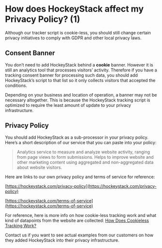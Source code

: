 # How does HockeyStack affect my Privacy Policy? (1)

Although our tracker script is cookie-less, you should still change certain privacy initiatives to comply with GDPR and other local privacy laws.

## Consent Banner

You don’t need to add HockeyStack behind a **cookie** banner. However it is still an analytics tool that processes visitors’ activity. Therefore if you have a tracking consent banner for processing such data, you should add HockeyStack’s script to that list so it only collects visitors that accepted the conditions.

Depending on your business and location of operation, a banner may not be necessary altogether. This is because the HockeyStack tracking script is optimized to require the least amount of update to your privacy infrastructure.

## Privacy Policy

You should add HockeyStack as a sub-processor in your privacy policy. Here’s a short description of our service that you can paste into your policy:

> Analytics service to measure and analyze website activity, ranging from page views to form submissions. Helps to improve website and other marketing content using aggregated and non-aggregated data about website visitors.
> 

Here are links to our own privacy policy and terms of service for reference:

[https://hockeystack.com/privacy-policy](https://hockeystack.com/privacy-policy)

[https://hockeystack.com/terms-of-service](https://hockeystack.com/terms-of-service)

For reference, here is more info on how cookie-less tracking work and what kind of datapoints from the website are collected: [How Does Cookieless Tracking Work?](https://www.notion.so/How-Does-Cookieless-Tracking-Work-ab23024d32ef4eeb95d32d3dee808f6d?pvs=21) 

Contact us if you want to see actual examples from our customers on how they added HockeyStack into their privacy infrastructure.